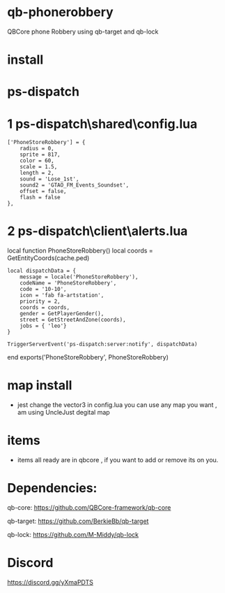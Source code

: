 # qb-phonerobbery

QBCore phone Robbery using qb-target and qb-lock

# install

# ps-dispatch

# 1 ps-dispatch\shared\config.lua
    ['PhoneStoreRobbery'] = {
        radius = 0,
        sprite = 817,
        color = 60,
        scale = 1.5,
        length = 2,
        sound = 'Lose_1st',
        sound2 = 'GTAO_FM_Events_Soundset',
        offset = false,
        flash = false
    },
    
# 2 ps-dispatch\client\alerts.lua

local function PhoneStoreRobbery()
    local coords = GetEntityCoords(cache.ped)

    local dispatchData = {
        message = locale('PhoneStoreRobbery'),
        codeName = 'PhoneStoreRobbery',
        code = '10-10',
        icon = 'fab fa-artstation',
        priority = 2,
        coords = coords,
        gender = GetPlayerGender(),
        street = GetStreetAndZone(coords),
        jobs = { 'leo'}
    }

    TriggerServerEvent('ps-dispatch:server:notify', dispatchData)
end
exports('PhoneStoreRobbery', PhoneStoreRobbery)

# map install

- jest change the vector3 in config.lua you can use any map you want , am using UncleJust degital map 

# items 

- items all ready are in qbcore , if you want to add or remove its on you.

# Dependencies:
qb-core: https://github.com/QBCore-framework/qb-core

qb-target: https://github.com/BerkieBb/qb-target

qb-lock: https://github.com/M-Middy/qb-lock


# Discord
https://discord.gg/yXmaPDTS
